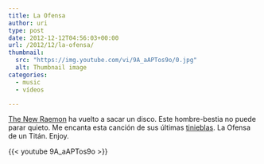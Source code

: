 ```yaml
---
title: La Ofensa
author: uri
type: post
date: 2012-12-12T04:56:03+00:00
url: /2012/12/la-ofensa/
thumbnail:
  src: "https://img.youtube.com/vi/9A_aAPTos9o/0.jpg"
  alt: Thumbnail image
categories:
  - music
  - vídeos

---
```

<a href="http://www.thenewraemon.com/" target="_blank">The New Raemon</a> ha vuelto a sacar un disco. Este hombre-bestia no puede parar quieto. Me encanta esta canción de sus últimas <a href="http://open.spotify.com/album/1DrVeZYFyyGLsoI358UcOX" target="_blank">tinieblas</a>. La Ofensa de un Titán. Enjoy.

{{< youtube 9A_aAPTos9o >}}</iframe>